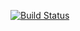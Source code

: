 [![Build Status](https://travis-ci.org/locolupo/yadtlint.png?branch=master)](https://travis-ci.org/locolupo/yadtlint)
